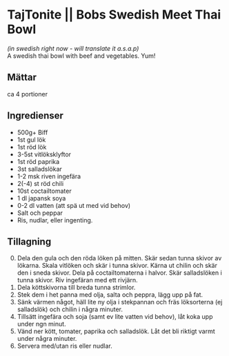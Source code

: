 # TajTonite || Bobs Swedish Meet Thai Bowl
*(in swedish right now - will translate it a.s.a.p)*  
A swedish thai bowl with beef and vegetables. Yum!

## Mättar
ca 4 portioner

## Ingredienser

* 500g+ Biff
* 1st gul lök
* 1st röd lök
* 3-5st vitlöksklyftor
* 1st röd paprika
* 3st salladslökar
* 1-2 msk riven ingefära
* 2(-4) st röd chili
* 10st coctailtomater
* 1 dl japansk soya
* 0-2 dl vatten (att spä ut med vid behov)
* Salt och peppar
* Ris, nudlar, eller ingenting.

## Tillagning
0. Dela den gula och den röda löken på mitten. Skär sedan tunna skivor av lökarna. Skala vitlöken och skär i tunna skivor. Kärna ut chilin och skär den i sneda skivor. Dela på coctailtomaterna i halvor. Skär salladslöken i tunna skivor. Riv ingefäran med ett rivjärn.
1. Dela köttskivorna till breda tunna strimlor. 
2. Stek dem i het panna med olja, salta och peppra, lägg upp på fat.
3. Sänk värmen något, häll lite ny olja i stekpannan och fräs löksorterna (ej salladslök) och chilin i några minuter. 
4. Tillsätt ingefära och soja (samt ev lite vatten vid behov), låt koka upp under ngn minut. 
5. Vänd ner kött, tomater, paprika och salladslök. Låt det bli riktigt varmt under några minuter.
6. Servera med/utan ris eller nudlar.
